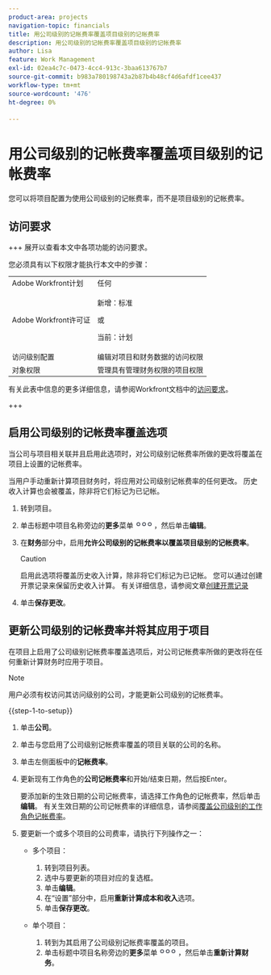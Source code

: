 ```yaml
---
product-area: projects
navigation-topic: financials
title: 用公司级别的记帐费率覆盖项目级别的记帐费率
description: 用公司级别的记帐费率覆盖项目级别的记帐费率
author: Lisa
feature: Work Management
exl-id: 02ea4c7c-0473-4cc4-913c-3baa613767b7
source-git-commit: b983a780198743a2b87b4b48cf4d6afdf1cee437
workflow-type: tm+mt
source-wordcount: '476'
ht-degree: 0%

---
```


# 用公司级别的记帐费率覆盖项目级别的记帐费率

<!--
<p data-mc-conditions="QuicksilverOrClassic.Draft mode">(NOTE: THIS IS LINKED TO THE UI IN THE EDIT PROJECT MODAL)</p>
-->

您可以将项目配置为使用公司级别的记帐费率，而不是项目级别的记帐费率。

## 访问要求

+++ 展开以查看本文中各项功能的访问要求。

您必须具有以下权限才能执行本文中的步骤：

<table style="table-layout:auto"> 
 <col> 
 <col> 
 <tbody> 
  <tr> 
   <td role="rowheader">Adobe Workfront计划</td> 
   <td>任何</td> 
  </tr> 
  <tr> 
   <td role="rowheader">Adobe Workfront许可证</td> 
   <td>
   <p>新增：标准</p>
   <p>或</p>
   <p>当前：计划</p></td> 
  </tr> 
  <tr> 
   <td role="rowheader">访问级别配置</td> 
   <td>编辑对项目和财务数据的访问权限</td> 
  </tr> 
  <tr> 
   <td role="rowheader">对象权限</td> 
   <td>管理具有管理财务权限的项目权限</td> 
  </tr> 
 </tbody> 
</table>

有关此表中信息的更多详细信息，请参阅Workfront文档中的[访问要求](/help/quicksilver/administration-and-setup/add-users/access-levels-and-object-permissions/access-level-requirements-in-documentation.md)。

+++

## 启用公司级别的记帐费率覆盖选项

当公司与项目相关联并且启用此选项时，对公司级别记帐费率所做的更改将覆盖在项目上设置的记帐费率。

当用户手动重新计算项目财务时，将应用对公司级别记帐费率的任何更改。 历史收入计算也会被覆盖，除非将它们标记为已记帐。

1. 转到项目。
1. 单击标题中项目名称旁边的&#x200B;**更多**&#x200B;菜单![更多菜单](assets/qs-more-icon-on-an-object.png)，然后单击&#x200B;**编辑**。
1. 在&#x200B;**财务**&#x200B;部分中，启用&#x200B;**允许公司级别的记帐费率以覆盖项目级别的记帐费率**。

   >[!CAUTION]
   >
   >启用此选项将覆盖历史收入计算，除非将它们标记为已记帐。 您可以通过创建开票记录来保留历史收入计算。 有关详细信息，请参阅文章[创建开票记录](../../../manage-work/projects/project-finances/create-billing-records.md)

1. 单击&#x200B;**保存更改**。

## 更新公司级别的记帐费率并将其应用于项目

在项目上启用了公司级别记帐费率覆盖选项后，对公司记帐费率所做的更改将在任何重新计算财务时应用于项目。

>[!NOTE]
>
>用户必须有权访问其访问级别的公司，才能更新公司级别的记帐费率。

{{step-1-to-setup}}

1. 单击&#x200B;**公司**。
1. 单击与您启用了公司级别记帐费率覆盖的项目关联的公司的名称。
1. 单击左侧面板中的&#x200B;**记帐费率**。
1. 更新现有工作角色的&#x200B;**公司记帐费率**&#x200B;和开始/结束日期，然后按Enter。

   要添加新的生效日期的公司记帐费率，请选择工作角色的记帐费率，然后单击&#x200B;**编辑**。 有关生效日期的公司记帐费率的详细信息，请参阅[覆盖公司级别的工作角色记帐费率](/help/quicksilver/administration-and-setup/set-up-workfront/organizational-setup/override-job-role-billing-rates-company-level.md)。

1. 要更新一个或多个项目的公司费率，请执行下列操作之一：

   * 多个项目：

      1. 转到项目列表。
      1. 选中与要更新的项目对应的复选框。
      1. 单击&#x200B;**编辑**。
      1. 在“设置”部分中，启用&#x200B;**重新计算成本和收入**&#x200B;选项。
      1. 单击&#x200B;**保存更改**。

   * 单个项目：

      1. 转到为其启用了公司级别记帐费率覆盖的项目。
      1. 单击标题中项目名称旁边的&#x200B;**更多**&#x200B;菜单![更多菜单](assets/qs-more-icon-on-an-object.png)，然后单击&#x200B;**重新计算财务**。
